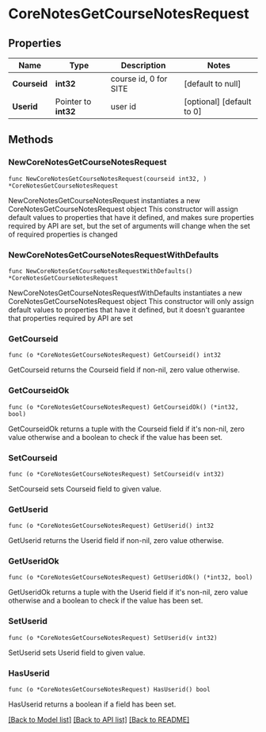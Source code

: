 # CoreNotesGetCourseNotesRequest

## Properties

Name | Type | Description | Notes
------------ | ------------- | ------------- | -------------
**Courseid** | **int32** | course id, 0 for SITE | [default to null]
**Userid** | Pointer to **int32** | user id | [optional] [default to 0]

## Methods

### NewCoreNotesGetCourseNotesRequest

`func NewCoreNotesGetCourseNotesRequest(courseid int32, ) *CoreNotesGetCourseNotesRequest`

NewCoreNotesGetCourseNotesRequest instantiates a new CoreNotesGetCourseNotesRequest object
This constructor will assign default values to properties that have it defined,
and makes sure properties required by API are set, but the set of arguments
will change when the set of required properties is changed

### NewCoreNotesGetCourseNotesRequestWithDefaults

`func NewCoreNotesGetCourseNotesRequestWithDefaults() *CoreNotesGetCourseNotesRequest`

NewCoreNotesGetCourseNotesRequestWithDefaults instantiates a new CoreNotesGetCourseNotesRequest object
This constructor will only assign default values to properties that have it defined,
but it doesn't guarantee that properties required by API are set

### GetCourseid

`func (o *CoreNotesGetCourseNotesRequest) GetCourseid() int32`

GetCourseid returns the Courseid field if non-nil, zero value otherwise.

### GetCourseidOk

`func (o *CoreNotesGetCourseNotesRequest) GetCourseidOk() (*int32, bool)`

GetCourseidOk returns a tuple with the Courseid field if it's non-nil, zero value otherwise
and a boolean to check if the value has been set.

### SetCourseid

`func (o *CoreNotesGetCourseNotesRequest) SetCourseid(v int32)`

SetCourseid sets Courseid field to given value.


### GetUserid

`func (o *CoreNotesGetCourseNotesRequest) GetUserid() int32`

GetUserid returns the Userid field if non-nil, zero value otherwise.

### GetUseridOk

`func (o *CoreNotesGetCourseNotesRequest) GetUseridOk() (*int32, bool)`

GetUseridOk returns a tuple with the Userid field if it's non-nil, zero value otherwise
and a boolean to check if the value has been set.

### SetUserid

`func (o *CoreNotesGetCourseNotesRequest) SetUserid(v int32)`

SetUserid sets Userid field to given value.

### HasUserid

`func (o *CoreNotesGetCourseNotesRequest) HasUserid() bool`

HasUserid returns a boolean if a field has been set.


[[Back to Model list]](../README.md#documentation-for-models) [[Back to API list]](../README.md#documentation-for-api-endpoints) [[Back to README]](../README.md)


